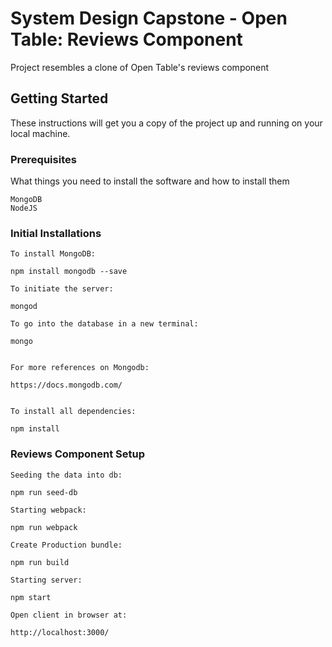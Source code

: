 # System Design Capstone - Open Table: Reviews Component

Project resembles a clone of Open Table's reviews component

## Getting Started

These instructions will get you a copy of the project up and running on your local machine.

### Prerequisites

What things you need to install the software and how to install them

```
MongoDB
NodeJS
```

### Initial Installations


```
To install MongoDB:

npm install mongodb --save

To initiate the server:

mongod

To go into the database in a new terminal:

mongo


For more references on Mongodb:

https://docs.mongodb.com/


To install all dependencies:

npm install

```

### Reviews Component Setup

```
Seeding the data into db:

npm run seed-db

Starting webpack:

npm run webpack

Create Production bundle:

npm run build

Starting server:

npm start

Open client in browser at:

http://localhost:3000/


```

